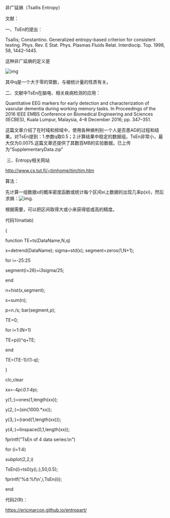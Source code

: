 非广延熵（Tsallis Entropy）

文献：

一、TsEn的提出：

Tsallis; Constantino. Generalized entropy-based criterion for consistent testing. Phys. Rev. E Stat. Phys. Plasmas Fluids Relat. Interdiscip. Top. 1998, 58, 1442–1445.

这种非广延熵的定义是

![img](file:///C:/Users/Z04/AppData/Local/Temp/msohtmlclip1/01/clip_image002.png)

其中q是一个大于零的常数，与被统计量的性质有关。

二、文献中TsEn在脑电、相关疾病检测的应用：

Quantitative EEG markers for early detection and characterization of vascular dementia during working memory tasks. In Proceedings of the 2016 IEEE EMBS Conference on Biomedical Engineering and Sciences (IECBES), Kuala Lumpur, Malaysia, 4–8 December 2016; pp. 347–351.

这篇文章介绍了在时域和频域中，使用各种熵判别一个人是否患AD的过程和结果。对TsEn提到：1.参数q取0.5；2.计算结果中稳定的数据组，TsEn非常小，最大仅为0.0075.这篇文章还提供了其数百MB的实验数据，已上传为“SupplementaryData.zip”

​    三、Entropy相关网站

http://www.cs.tut.fi/~timhome/tim/tim.htm

算法：

​    先计算一组数据x的概率密度函数或统计每个区间xi上数据的出现几率p(xi)，然后求熵：![img](file:///C:/Users/Z04/AppData/Local/Temp/msohtmlclip1/01/clip_image004.png).

根据需要，可以把区间取得大或小来获得低或高的精度。

代码1(matlab)



{

function TE=ts(DataName,N,q)                     

x=detrend(DataName);            sigma=std(x);             segment=zeros(1,N+1);

for i=-25:25

  segment(i+26)=i*3*sigma/25;   

end

n=hist(x,segment);         

s=sum(n);                

p=n./s;                  bar(segment,p);            

TE=0;                   

for i=1:(N+1)

  TE=p(i)^q+TE;

end

 

TE=(TE-1)/(1-q);

}

 

 

clc,clear

xx=-4*pi:0.1:4*pi;

y(1,:)=ones(1,length(xx));

y(2,:)=(sin(1000.*xx));

y(3,:)=(rand(1,length(xx)));

y(4,:)=linspace(0,1,length(xx));

fprintf("TsEn of 4 data series:\n")

for (i=1:4)

  subplot(2,2,i)

  TsEn(i)=ts0(y(i,:),50,0.5);

  fprintf('%d:%f\n',i,TsEn(i));

end

 

代码2(R)：

https://ericmarcon.github.io/entropart/

 
